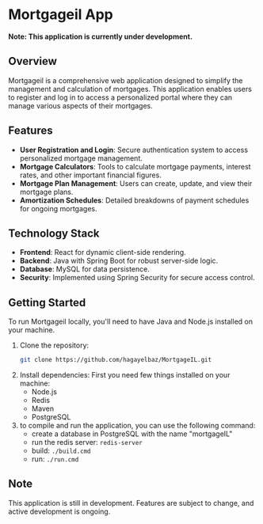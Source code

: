 # Mortgageil App

**Note: This application is currently under development.**

## Overview
Mortgageil is a comprehensive web application designed to simplify the management and calculation of mortgages. This application enables users to register and log in to access a personalized portal where they can manage various aspects of their mortgages.

## Features
- **User Registration and Login**: Secure authentication system to access personalized mortgage management.
- **Mortgage Calculators**: Tools to calculate mortgage payments, interest rates, and other important financial figures.
- **Mortgage Plan Management**: Users can create, update, and view their mortgage plans.
- **Amortization Schedules**: Detailed breakdowns of payment schedules for ongoing mortgages.

## Technology Stack
- **Frontend**: React for dynamic client-side rendering.
- **Backend**: Java with Spring Boot for robust server-side logic.
- **Database**: MySQL for data persistence.
- **Security**: Implemented using Spring Security for secure access control.

## Getting Started
To run Mortgageil locally, you'll need to have Java and Node.js installed on your machine.

1. Clone the repository:
   ```bash
   git clone https://github.com/hagayelbaz/MortgageIL.git
2. Install dependencies:
    First you need few things installed on your machine:
    - Node.js
    - Redis
    - Maven
    - PostgreSQL
3. to compile and run the application, you can use the following command:
    - create a database in PostgreSQL with the name "mortgageIL"
    - run the redis server: `redis-server`
    - build: `./build.cmd`
    - run: `./run.cmd`


## Note
This application is still in development. Features are subject to change, and active development is ongoing.
